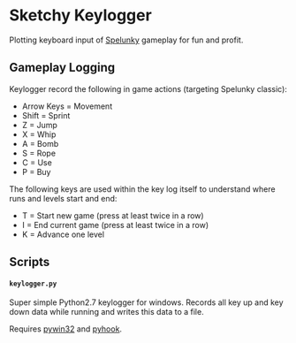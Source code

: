# Sketchy Keylogger

Plotting keyboard input of [Spelunky][] gameplay for fun and profit.


## Gameplay Logging
Keylogger record the following in game actions (targeting Spelunky classic):

* Arrow Keys = Movement
* Shift = Sprint
* Z = Jump
* X = Whip
* A = Bomb
* S = Rope
* C = Use
* P = Buy

The following keys are used within the key log itself to understand where runs and levels start and end:

* T = Start new game (press at least twice in a row)
* I = End current game (press at least twice in a row)
* K = Advance one level


## Scripts

#### `keylogger.py`
Super simple Python2.7 keylogger for windows. Records all key up and key down data while running and writes this data to a file.

Requires [pywin32](http://sourceforge.net/projects/pywin32/) and [pyhook](http://sourceforge.net/projects/pyhook/).


[spelunky]: http://www.spelunkyworld.com